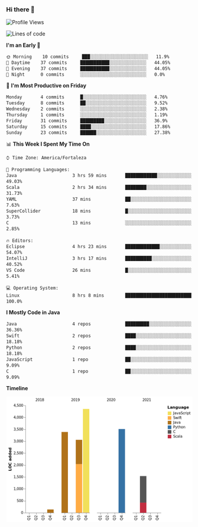 ### Hi there 👋

<!--
**samuelpsouza/samuelpsouza** is a ✨ _special_ ✨ repository because its `README.md` (this file) appears on your GitHub profile.

Here are some ideas to get you started:

- 🔭 I’m currently working on ...
- 🌱 I’m currently learning ...
- 👯 I’m looking to collaborate on ...
- 🤔 I’m looking for help with ...
- 💬 Ask me about ...
- 📫 How to reach me: ...
- 😄 Pronouns: ...
- ⚡ Fun fact: ...
-->

<!--START_SECTION:waka-->
![Profile Views](http://img.shields.io/badge/Profile%20Views-100-blue)

![Lines of code](https://img.shields.io/badge/From%20Hello%20World%20I%27ve%20Written-15979%20lines%20of%20code-blue)

**I'm an Early 🐤** 

```text
🌞 Morning    10 commits     ███░░░░░░░░░░░░░░░░░░░░░░   11.9% 
🌆 Daytime    37 commits     ███████████░░░░░░░░░░░░░░   44.05% 
🌃 Evening    37 commits     ███████████░░░░░░░░░░░░░░   44.05% 
🌙 Night      0 commits      ░░░░░░░░░░░░░░░░░░░░░░░░░   0.0%

```
📅 **I'm Most Productive on Friday** 

```text
Monday       4 commits      █░░░░░░░░░░░░░░░░░░░░░░░░   4.76% 
Tuesday      8 commits      ██░░░░░░░░░░░░░░░░░░░░░░░   9.52% 
Wednesday    2 commits      ░░░░░░░░░░░░░░░░░░░░░░░░░   2.38% 
Thursday     1 commits      ░░░░░░░░░░░░░░░░░░░░░░░░░   1.19% 
Friday       31 commits     █████████░░░░░░░░░░░░░░░░   36.9% 
Saturday     15 commits     ████░░░░░░░░░░░░░░░░░░░░░   17.86% 
Sunday       23 commits     ██████░░░░░░░░░░░░░░░░░░░   27.38%

```


📊 **This Week I Spent My Time On** 

```text
⌚︎ Time Zone: America/Fortaleza

💬 Programming Languages: 
Java                     3 hrs 59 mins       ████████████░░░░░░░░░░░░░   49.03% 
Scala                    2 hrs 34 mins       ████████░░░░░░░░░░░░░░░░░   31.73% 
YAML                     37 mins             ██░░░░░░░░░░░░░░░░░░░░░░░   7.63% 
SuperCollider            18 mins             █░░░░░░░░░░░░░░░░░░░░░░░░   3.73% 
C                        13 mins             ░░░░░░░░░░░░░░░░░░░░░░░░░   2.85%

🔥 Editors: 
Eclipse                  4 hrs 23 mins       █████████████░░░░░░░░░░░░   54.07% 
IntelliJ                 3 hrs 17 mins       ██████████░░░░░░░░░░░░░░░   40.52% 
VS Code                  26 mins             █░░░░░░░░░░░░░░░░░░░░░░░░   5.41%

💻 Operating System: 
Linux                    8 hrs 8 mins        █████████████████████████   100.0%

```

**I Mostly Code in Java** 

```text
Java                     4 repos             █████████░░░░░░░░░░░░░░░░   36.36% 
Swift                    2 repos             ████░░░░░░░░░░░░░░░░░░░░░   18.18% 
Python                   2 repos             ████░░░░░░░░░░░░░░░░░░░░░   18.18% 
JavaScript               1 repo              ██░░░░░░░░░░░░░░░░░░░░░░░   9.09% 
C                        1 repo              ██░░░░░░░░░░░░░░░░░░░░░░░   9.09%

```


**Timeline**

![Chart not found](https://raw.githubusercontent.com/samuelpsouza/samuelpsouza/main/charts/bar_graph.png) 


<!--END_SECTION:waka-->